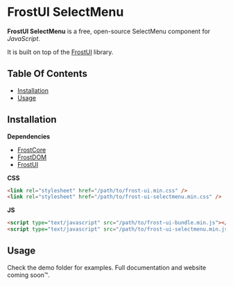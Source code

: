 # FrostUI SelectMenu

**FrostUI SelectMenu** is a free, open-source SelectMenu component for *JavaScript*.

It is built on top of the [FrostUI](https://github.com/elusivecodes/FrostUI) library.


## Table Of Contents
- [Installation](#installation)
- [Usage](#usage)



## Installation

**Dependencies**

- [FrostCore](https://github.com/elusivecodes/FrostCore)
- [FrostDOM](https://github.com/elusivecodes/FrostDOM)
- [FrostUI](https://github.com/elusivecodes/FrostUI)

**CSS**

```html
<link rel="stylesheet" href="/path/to/frost-ui.min.css" />
<link rel="stylesheet" href="/path/to/frost-ui-selectmenu.min.css" />
```

**JS**

```html
<script type="text/javascript" src="/path/to/frost-ui-bundle.min.js"></script>
<script type="text/javascript" src="/path/to/frost-ui-selectmenu.min.js"></script>
```


## Usage

Check the demo folder for examples. Full documentation and website coming soon™.